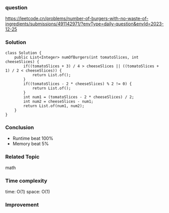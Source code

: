 ### question
https://leetcode.cn/problems/number-of-burgers-with-no-waste-of-ingredients/submissions/491142971/?envType=daily-question&envId=2023-12-25

### Solution
```
class Solution {
    public List<Integer> numOfBurgers(int tomatoSlices, int cheeseSlices) {
        if((tomatoSlices + 3) / 4 > cheeseSlices || ((tomatoSlices + 1) / 2 < cheeseSlices)) {
            return List.of();
        }
        if((tomatoSlices - 2 * cheeseSlices) % 2 != 0) {
            return List.of();
        }
        int num1 = (tomatoSlices - 2 * cheeseSlices) / 2;
        int num2 = cheeseSlices - num1;
        return List.of(num1, num2);
    }
}
```
### Conclusion
- Runtime beat 100%
- Memory beat 5%

### Related Topic
math

### Time complexity
time: O(1)
space: O(1)

### Improvement